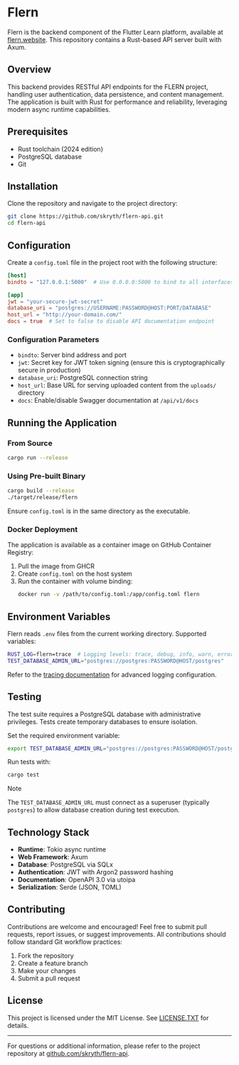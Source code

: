 # Flern

Flern is the backend component of the Flutter Learn platform, available at [flern.website](https://flern.website/). This repository contains a Rust-based API server built with Axum.

## Overview

This backend provides RESTful API endpoints for the FLERN project, handling user authentication, data persistence, and content management. The application is built with Rust for performance and reliability, leveraging modern async runtime capabilities.

## Prerequisites

- Rust toolchain (2024 edition)
- PostgreSQL database
- Git

## Installation

Clone the repository and navigate to the project directory:

```bash
git clone https://github.com/skryth/flern-api.git
cd flern-api
```

## Configuration

Create a `config.toml` file in the project root with the following structure:

```toml
[host]
bindto = "127.0.0.1:5000"  # Use 0.0.0.0:5000 to bind to all interfaces

[app]
jwt = "your-secure-jwt-secret"
database_uri = "postgres://USERNAME:PASSWORD@HOST:PORT/DATABASE"
host_url = "http://your-domain.com/"
docs = true  # Set to false to disable API documentation endpoint
```

### Configuration Parameters

- `bindto`: Server bind address and port
- `jwt`: Secret key for JWT token signing (ensure this is cryptographically secure in production)
- `database_uri`: PostgreSQL connection string
- `host_url`: Base URL for serving uploaded content from the `uploads/` directory
- `docs`: Enable/disable Swagger documentation at `/api/v1/docs`

## Running the Application

### From Source

```bash
cargo run --release
```

### Using Pre-built Binary

```bash
cargo build --release
./target/release/flern
```

Ensure `config.toml` is in the same directory as the executable.

### Docker Deployment

The application is available as a container image on GitHub Container Registry:

1. Pull the image from GHCR
2. Create `config.toml` on the host system
3. Run the container with volume binding:
   ```bash
   docker run -v /path/to/config.toml:/app/config.toml flern
   ```

## Environment Variables

Flern reads `.env` files from the current working directory. Supported variables:

```bash
RUST_LOG=flern=trace  # Logging levels: trace, debug, info, warn, error
TEST_DATABASE_ADMIN_URL="postgres://postgres:PASSWORD@HOST/postgres"
```

Refer to the [tracing documentation](https://docs.rs/tracing) for advanced logging configuration.

## Testing

The test suite requires a PostgreSQL database with administrative privileges. Tests create temporary databases to ensure isolation.

Set the required environment variable:

```bash
export TEST_DATABASE_ADMIN_URL="postgres://postgres:PASSWORD@HOST/postgres"
```

Run tests with:

```bash
cargo test
```

> [!NOTE]
> The `TEST_DATABASE_ADMIN_URL` must connect as a superuser (typically `postgres`) to allow database creation during test execution.

## Technology Stack

- **Runtime**: Tokio async runtime
- **Web Framework**: Axum
- **Database**: PostgreSQL via SQLx
- **Authentication**: JWT with Argon2 password hashing
- **Documentation**: OpenAPI 3.0 via utoipa
- **Serialization**: Serde (JSON, TOML)

## Contributing

Contributions are welcome and encouraged! Feel free to submit pull requests, report issues, or suggest improvements. All contributions should follow standard Git workflow practices:

1. Fork the repository
2. Create a feature branch
3. Make your changes
4. Submit a pull request

## License

This project is licensed under the MIT License. See [LICENSE.TXT](LICENSE.TXT) for details.

---

For questions or additional information, please refer to the project repository at [github.com/skryth/flern-api](https://github.com/skryth/flern-api).
